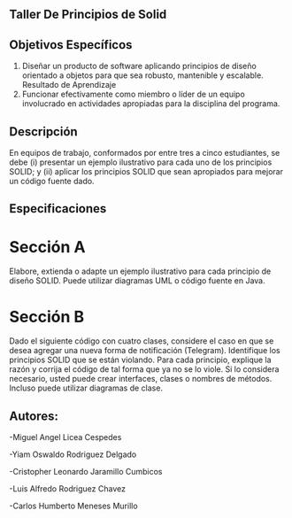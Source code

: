 ## Taller De Principios de Solid

## Objetivos Específicos
1. Diseñar un producto de software aplicando principios de diseño orientado a objetos para que sea robusto, mantenible y escalable.
Resultado de Aprendizaje
1. Funcionar efectivamente como miembro o líder de un equipo involucrado en actividades apropiadas para la disciplina del programa.

## Descripción
En equipos de trabajo, conformados por entre tres a cinco estudiantes, se debe (i) presentar un ejemplo ilustrativo para cada uno de los principios SOLID; y (ii) aplicar los principios SOLID que sean apropiados para mejorar un código fuente dado.

## Especificaciones

# Sección A

Elabore, extienda o adapte un ejemplo ilustrativo para cada principio de diseño SOLID. Puede utilizar diagramas UML o código fuente en Java.

# Sección B

Dado el siguiente código con cuatro clases, considere el caso en que se desea agregar una nueva forma de notificación (Telegram). Identifique los principios SOLID que se están violando. Para cada principio, explique la razón y corrija el código de tal forma que ya no se lo viole. Si lo considera necesario, usted puede crear interfaces, clases o nombres de métodos. Incluso puede utilizar diagramas de clase.

## Autores:
-Miguel Angel Licea Cespedes

-Yiam Oswaldo Rodriguez Delgado

-Cristopher Leonardo Jaramillo Cumbicos 

-Luis Alfredo Rodriguez Chavez

-Carlos Humberto Meneses Murillo
